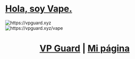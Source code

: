
<h1><a href="https://vpguard.xyz/vape" target="_blank">Hola, soy Vape. </a></h1>
<img alt="https://vpguard.xyz" src="https://media.discordapp.net/attachments/998338855629488289/1036427106156032061/vapebanner.png">
<br>

<img class="center" alt="https://vpguard.xyz/vape" src="https://media.discordapp.net/attachments/998338855629488289/1036432529118474380/unknown.png">
<h1><center><a href="https://vpguard.xyz" target="_blank">VP Guard</a> | <a href="https://vpguard.xyz/vape" target="_blank">Mi página</a></center></h1>
